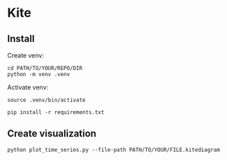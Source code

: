 # Kite

## Install

Create venv:
```
cd PATH/TO/YOUR/REPO/DIR
python -m venv .venv
```

Activate venv:
```
source .venv/bin/activate
```

```
pip install -r requirements.txt
```

## Create visualization

```
python plot_time_series.py --file-path PATH/TO/YOUR/FILE.kitediagram